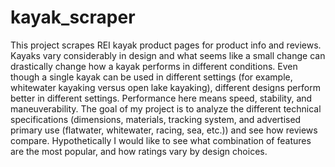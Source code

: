 # kayak_scraper
This project scrapes REI kayak product pages for product info and reviews. Kayaks vary considerably in design and what seems like a small change can drastically change how a kayak performs in different conditions. Even though a single kayak can be used in different settings (for example, whitewater kayaking versus open lake kayaking), different designs perform better in different settings. Performance here means speed, stability, and maneuverability. The goal of my project is to analyze the different technical specifications (dimensions, materials, tracking system, and advertised primary use (flatwater, whitewater, racing, sea, etc.)) and see how reviews compare. Hypothetically I would like to see what combination of features are the most popular, and how ratings vary by design choices.
